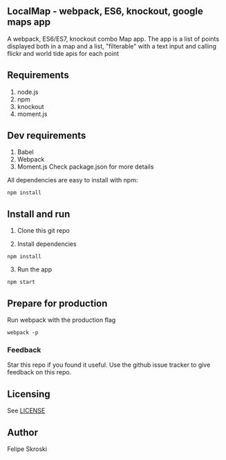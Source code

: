 ## LocalMap - webpack, ES6, knockout, google maps app

A webpack, ES6/ES7, knockout combo Map app.
The app is a list of points displayed both in a map and a list,
"filterable" with a text input and calling flickr and world tide apis
for each point  

## Requirements
1. node.js
2. npm
3. knockout
4. moment.js

## Dev requirements
1. Babel
2. Webpack
3. Moment.js
Check package.json for more details

All dependencies are easy to install with npm:
```
npm install
```

## Install and run
1. Clone this git repo

2. Install dependencies
```
npm install
```

3. Run the app
```
npm start
```

## Prepare for production
Run webpack with the production flag
```
webpack -p
```

### Feedback
Star this repo if you found it useful. Use the github issue tracker to give
feedback on this repo.

## Licensing
See [LICENSE](LICENSE)

## Author
Felipe Skroski
